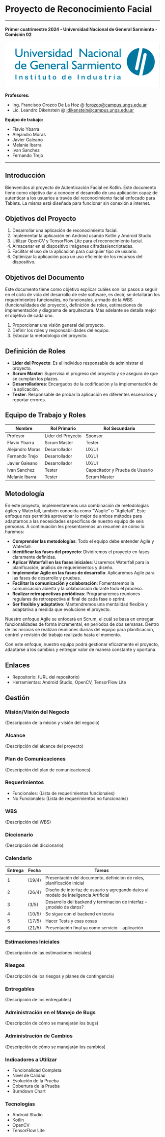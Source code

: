 # Proyecto de Reconocimiento Facial
--- 
#### Primer cuatrimestre 2024 - Universidad Nacional de General Sarmiento - Comisión 02

![alt text](image-1.png)

**Profesores:**

- Ing. Francisco Orozco De La Hoz @ forozco@campus.ungs.edu.ar 
- Lic. Leandro Dikenstein @ ldikenstein@campus.ungs.edu.ar 

**Equipo de trabajo:**

- Flavio Ybarra
- Alejandro Moras
- Javier Galeano
- Melanie Ibarra
- Ivan Sanchez
- Fernando Trejo

---
## Introducción

Bienvenidos al proyecto de Autenticación Facial en Kotlin. Este documento tiene como objetivo dar a conocer el desarrollo de una aplicación capaz de autenticar a los usuarios a través del reconocimiento facial enfocado para Tablets. La misma está diseñada para funcionar sin conexión a internet.


## Objetivos del Proyecto

1. Desarrollar una aplicación de reconocimiento facial.
2. Implementar la aplicación en Android usando Kotlin y Android Studio.
3. Utilizar OpenCV y TensorFlow Lite para el reconocimiento facial.
4. Almacenar en el dispositivo imágenes cifradas/encriptadas.
5. Facilitar el uso de la aplicación para cualquier tipo de usuario.
6. Optimizar la aplicación para un uso eficiente de los recursos del dispositivo.

## Objetivos del Documento

Este documento tiene como objetivo explicar cuáles son los pasos a seguir  en el ciclo de vida del desarrollo de este software, es decir, se detallarán los requerimientos funcionales, no funcionales, armado de la WBS (funcionalidades del proyecto), definición de roles, estimaciones de implementación y diagrama de arquitectura. Más adelante se detalla mejor el objetivo de cada uno.

1. Proporcionar una visión general del proyecto.
2. Definir los roles y responsabilidades del equipo.
3. Esbozar la metodología del proyecto.

## Definición de Roles

- **Líder del Proyecto**: Es el individuo responsable de administrar el proyecto.
- **Scrum Master**: Supervisa el progreso del proyecto y se asegura de que se cumplan los plazos.
- **Desarrolladores**: Encargados de la codificación y la implementación de la aplicación.
- **Tester**: Responsable de probar la aplicación en diferentes escenarios y reportar errores.

## Equipo de Trabajo y Roles

| Nombre | Rol Primario | Rol Secundario |
|---------|-------|--------|
| Profesor | Líder del Proyecto | Sponsor |
| Flavio Ybarra | Scrum Master | Tester |
| Alejandro Moras | Desarrollador | UX/UI |
| Fernando Trejo | Desarrollador | UX/UI |
| Javier Galeano | Desarrollador | UX/UI |
| Ivan Sanchez | Tester | Capacitador y Prueba de Usuario |
| Melanie Ibarra | Tester | Scrum Master |

## Metodología

En este proyecto, implementaremos una combinación de metodologías ágiles y Waterfall, también conocida como "Wagile" o "Agilefall". Este enfoque nos permitirá aprovechar lo mejor de ambos métodos para adaptarnos a las necesidades específicas de nuestro equipo de seis personas. A continuación les presentaremos un resumen de cómo lo haremos:

- **Comprender las metodologías**: Todo el equipo debe entender Agile y Waterfall.
- **Identificar las fases del proyecto**: Dividiremos el proyecto en fases claramente definidas.
- **Aplicar Waterfall en las fases iniciales**: Usaremos Waterfall para la planificación, análisis de requerimientos y diseño.
- **Implementar Agile en las fases de desarrollo**: Aplicaremos Agile para las fases de desarrollo y pruebas.
- **Facilitar la comunicación y colaboración**: Fomentaremos la comunicación abierta y la colaboración durante todo el proceso.
- **Realizar retrospectivas periódicas**: Programaremos reuniones regulares de retrospectiva al final de cada fase o sprint.
- **Ser flexible y adaptativo**: Mantendremos una mentalidad flexible y adaptativa a medida que evolucione el proyecto.

Nuestro enfoque Agile se enfocará en Scrum, el cuál se basa en entregar funcionalidades de forma incremental, en períodos de dos semanas. Dentro de las mismas se realizan reuniones diarias del equipo para planificación, control y revisión del trabajo realizado hasta el momento.

Con este enfoque, nuestro equipo podrá gestionar eficazmente el proyecto, adaptarse a los cambios y entregar valor de manera constante y oportuna.


## Enlaces
- Repositorio: (URL del repositorio)
- Herramientas: Android Studio, OpenCV, TensorFlow Lite

## Gestión


### Misión/Visión del Negocio
(Descripción de la misión y visión del negocio)

### Alcance
(Descripción del alcance del proyecto)

### Plan de Comunicaciones
(Descripción del plan de comunicaciones)

### Requerimientos
- Funcionales: (Lista de requerimientos funcionales)
- No Funcionales: (Lista de requerimientos no funcionales)

### WBS
(Descripción del WBS)

### Diccionario
(Descripción del diccionario)

### Calendario
| Entrega | Fecha | Tareas |
|---------|-------|--------|
| 1 | (19/4)| Presentación del documento, definición de roles, planificación inicial |
| 2 | (26/4) | Diseño de interfaz de usuario y agregando datos al modelo de Inteligencia Artificial |
| 3 | (3/5) | Desarrollo del backend y terminacion de interfaz – ¿modelo de datos? |
| 4 | (10/5) | Se sigue con el backend en teoria |
| 5 | (17/5) | Hacer Tests y esas cosas |
| 6 | (21/5) | Presentación final ya como servicio - aplicación |

### Estimaciones Iniciales
(Descripción de las estimaciones iniciales)

### Riesgos
(Descripción de los riesgos y planes de contingencia)

### Entregables
(Descripción de los entregables)

### Administración en el Manejo de Bugs
(Descripción de cómo se manejarán los bugs)

### Administración de Cambios
(Descripción de cómo se manejarán los cambios)

### Indicadores a Utilizar
- Funcionalidad Completa
- Nivel de Calidad
- Evolución de la Prueba
- Cobertura de la Prueba
- Burndown Chart

### Tecnologías
- Android Studio
- Kotlin
- OpenCV
- TensorFlow Lite
